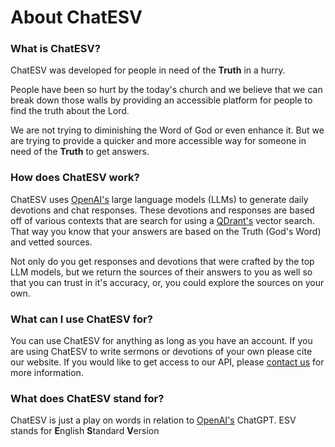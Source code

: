 # About ChatESV

### What is ChatESV?

ChatESV was developed for people in need of the **Truth** in a hurry.

People have been so hurt by the today's church and we believe that we can break down those walls by providing an accessible platform for people to find the truth about the Lord.

We are not trying to diminishing the Word of God or even enhance it. But we are trying to provide a quicker and more accessible way for someone in need of the **Truth** to get answers.

### How does ChatESV work?

ChatESV uses [OpenAI&#39;s](https://openai.com/) large language models (LLMs) to generate daily devotions and chat responses. These devotions and responses are based off of various contexts that are search for using a [QDrant&#39;s](https://qdrant.tech/) vector search. That way you know that your answers are based on the Truth (God's Word) and vetted sources.

Not only do you get responses and devotions that were crafted by the top LLM models, but we return the sources of their answers to you as well so that you can trust in it's accuracy, or, you could explore the sources on your own.

### What can I use ChatESV for?

You can use ChatESV for anything as long as you have an account. If you are using ChatESV to write sermons or devotions of your own please cite our website. If you would like to get access to our API, please [contact us](mailto:admin@chatesv.com) for more information.

### What does ChatESV stand for?

ChatESV is just a play on words in relation to [OpenAI&#39;s](https://openai.com) ChatGPT. ESV stands for **E**nglish **S**tandard **V**ersion
